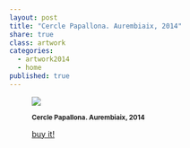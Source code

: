 ```yaml
---
layout: post
title: "Cercle Papallona. Aurembiaix, 2014"
share: true
class: artwork
categories:
  - artwork2014
  - home
published: true
---
```


<figure class="text-center">
	<img src="http://www.inpocketart.com/wp-content/uploads/2014/07/4-cercle-papallona-aurembiaix-2014-watermark.jpg">
	<figcaption>
		<p><small><strong>Cercle Papallona. Aurembiaix, 2014</strong></small></p>
		<p><a href="http://www.inpocketart.com/product/cercle-papallona-aurembiaix-2014/" class="btn btn-primary btn-lg"><i class="fa fa-credit-card"></i> buy it!</a></p>
	</figcaption>
</figure>